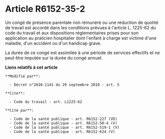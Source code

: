 # Article R6152-35-2

Un congé de présence parentale non rémunéré ou une réduction de quotité de travail est accordé dans les conditions prévues à
l'article L. 1225-62 du code du travail et aux dispositions réglementaires prises pour son application au praticien
hospitalier dont l'enfant à charge est victime d'une maladie, d'un accident ou d'un handicap grave. 

La durée de ce congé est assimilée à une période de services effectifs et ne peut être imputée sur la durée du congé annuel.

**Liens relatifs à cet article**

	**Modifié par**:

	  - Décret n°2010-1141 du 29 septembre 2010 - art. 5

	**Cite**:

	  - Code du travail - art. L1225-62

	**Cité par**:

	  - Code de la santé publique - art. R6152-227 (VD)
	  - Code de la santé publique - art. R6152-50-4 (V)
	  - Code de la santé publique - art. R6152-519-1 (V)
	  - Code de la santé publique - art. R6152-624 (V)
